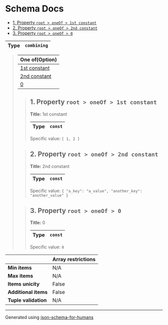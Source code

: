 # Schema Docs

- [1. Property `root > oneOf > 1st constant`](#oneOf_i0)
- [2. Property `root > oneOf > 2nd constant`](#oneOf_i1)
- [3. Property `root > oneOf > 0`](#oneOf_i2)

| Type | `combining` |
| ---- | ----------- |

<blockquote>

| One of(Option)            |
| ------------------------- |
| [1st constant](#oneOf_i0) |
| [2nd constant](#oneOf_i1) |
| [0](#oneOf_i2)            |

<blockquote>

## <a name="oneOf_i0"></a>1. Property `root > oneOf > 1st constant`

**Title:** 1st constant

| Type | `const` |
| ---- | ------- |

Specific value: `[
    1,
    2
]`

</blockquote>
<blockquote>

## <a name="oneOf_i1"></a>2. Property `root > oneOf > 2nd constant`

**Title:** 2nd constant

| Type | `const` |
| ---- | ------- |

Specific value: `{
    "a_key": "a_value",
    "another_key": "another_value"
}`

</blockquote>
<blockquote>

## <a name="oneOf_i2"></a>3. Property `root > oneOf > 0`

**Title:** 0

| Type | `const` |
| ---- | ------- |

Specific value: `0`

</blockquote>

</blockquote>

|                      | Array restrictions |
| -------------------- | ------------------ |
| **Min items**        | N/A                |
| **Max items**        | N/A                |
| **Items unicity**    | False              |
| **Additional items** | False              |
| **Tuple validation** | N/A                |

----------------------------------------------------------------------------------------------------------------------------
Generated using [json-schema-for-humans](https://github.com/coveooss/json-schema-for-humans)